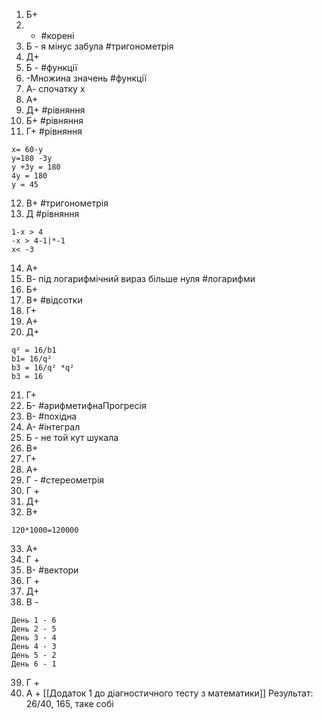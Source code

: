 1. Б+
2. - #корені
3. Б - я мінус забула #тригонометрія
4. Д+
5. Б - #функції
6. -Множина значень #функції 
7. А- спочатку x
8. А+
9. Д+ #рівняння 
10. Б+ #рівняння 
11. Г+ #рівняння
```
x= 60-y
y=180 -3y
y +3y = 180
4y = 180
y = 45
```
12. В+  #тригонометрія 
13. Д #рівняння 
```
1-х > 4
-х > 4-1|*-1
х< -3
```
14. А+
15. В- під логарифмічний вираз більше нуля #логарифми
16. Б+ 
17. В+ #відсотки
18. Г+
19. А+
20. Д+
```
q² = 16/b1
b1= 16/q²
b3 = 16/q² *q²
b3 = 16
```
21.  Г+
22. Б- #арифметифнаПрогресія
23. В- #похідна
24. А- #інтеграл
25. Б - не той кут шукала
26. В+
27. Г+
28. А+
29. Г - #стереометрія
30. Г +
31. Д+
32. В+
```
120*1000=120000
```
33. А+
34. Г +
35. В- #вектори
36. Г +
37. Д+
38. В -
```
День 1 - 6
День 2 - 5
День 3 - 4
День 4 - 3
День 5 - 2
День 6 - 1
```
39. Г +
40. А +
[[Додаток 1 до діагностичного тесту з математики]]
Результат: 26/40, 165, таке собі